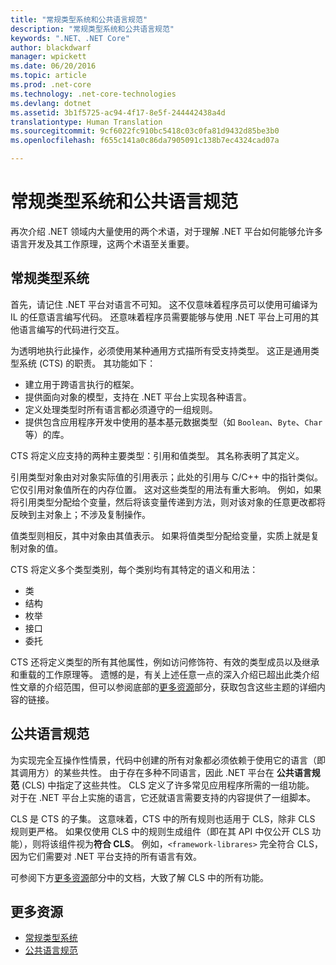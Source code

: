 ```yaml
---
title: "常规类型系统和公共语言规范"
description: "常规类型系统和公共语言规范"
keywords: ".NET、.NET Core"
author: blackdwarf
manager: wpickett
ms.date: 06/20/2016
ms.topic: article
ms.prod: .net-core
ms.technology: .net-core-technologies
ms.devlang: dotnet
ms.assetid: 3b1f5725-ac94-4f17-8e5f-244442438a4d
translationtype: Human Translation
ms.sourcegitcommit: 9cf6022fc910bc5418c03c0fa81d9432d85be3b0
ms.openlocfilehash: f655c141a0c86da7905091c138b7ec4324cad07a

---
```


# <a name="common-type-system-common-language-specification"></a>常规类型系统和公共语言规范

再次介绍 .NET 领域内大量使用的两个术语，对于理解 .NET 平台如何能够允许多语言开发及其工作原理，这两个术语至关重要。

## <a name="common-type-system"></a>常规类型系统

首先，请记住 .NET 平台对语言不可知。 这不仅意味着程序员可以使用可编译为 IL 的任意语言编写代码。 还意味着程序员需要能够与使用 .NET 平台上可用的其他语言编写的代码进行交互。

为透明地执行此操作，必须使用某种通用方式描所有受支持类型。 这正是通用类型系统 (CTS) 的职责。 其功能如下：

*   建立用于跨语言执行的框架。
*   提供面向对象的模型，支持在 .NET 平台上实现各种语言。
*   定义处理类型时所有语言都必须遵守的一组规则。
*   提供包含应用程序开发中使用的基本基元数据类型（如 `Boolean`、`Byte`、`Char` 等）的库。

CTS 将定义应支持的两种主要类型：引用和值类型。 其名称表明了其定义。

引用类型对象由对对象实际值的引用表示；此处的引用与 C/C++ 中的指针类似。 它仅引用对象值所在的内存位置。 这对这些类型的用法有重大影响。 例如，如果将引用类型分配给个变量，然后将该变量传递到方法，则对该对象的任意更改都将反映到主对象上；不涉及复制操作。

值类型则相反，其中对象由其值表示。 如果将值类型分配给变量，实质上就是复制对象的值。

CTS 将定义多个类型类别，每个类别均有其特定的语义和用法：

*   类
*   结构
*   枚举
*   接口
*   委托

CTS 还将定义类型的所有其他属性，例如访问修饰符、有效的类型成员以及继承和重载的工作原理等。 遗憾的是，有关上述任意一点的深入介绍已超出此类介绍性文章的介绍范围，但可以参阅底部的[更多资源](#more-resources)部分，获取包含这些主题的详细内容的链接。

## <a name="common-language-specification"></a>公共语言规范

为实现完全互操作性情景，代码中创建的所有对象都必须依赖于使用它的语言（即其调用方）的某些共性。 由于存在多种不同语言，因此 .NET 平台在 **公共语言规范** (CLS) 中指定了这些共性。 CLS 定义了许多常见应用程序所需的一组功能。 对于在 .NET 平台上实施的语言，它还就语言需要支持的内容提供了一组脚本。

CLS 是 CTS 的子集。 这意味着，CTS 中的所有规则也适用于 CLS，除非 CLS 规则更严格。 如果仅使用 CLS 中的规则生成组件（即在其 API 中仅公开 CLS 功能），则将该组件视为**符合 CLS**。 例如，`<framework-librares>` 完全符合 CLS，因为它们需要对 .NET 平台支持的所有语言有效。

可参阅下方[更多资源](#more-resources)部分中的文档，大致了解 CLS 中的所有功能。

## <a name="more-resources"></a>更多资源

*   [常规类型系统](https://msdn.microsoft.com/library/zcx1eb1e.aspx)
*   [公共语言规范](https://msdn.microsoft.com/library/12a7a7h3.aspx)



<!--HONumber=Nov16_HO3-->


